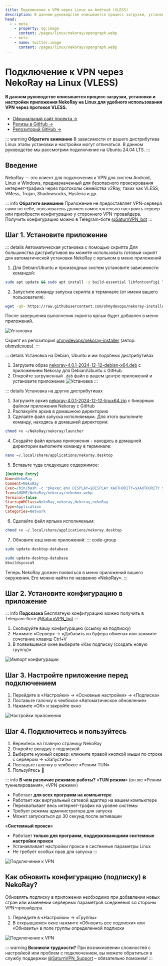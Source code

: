 ```yaml
---
title: Подключение к VPN через Linux на Android (VLESS)
description: В данном руководстве описывается процесс загрузки, установки и настройки приложения NekoRay на Linux для удобного использования VPN через протокол VLESS.
head:
  - - meta
    - property: og:image
      content: /pages/linux/nekoray/opengraph.webp
  - - meta
    - name: twitter:image
      content: /pages/linux/nekoray/opengraph.webp
---
```


# Подключение к VPN через NekoRay на Linux (VLESS)

#### В данном руководстве описывается процесс загрузки, установки и настройки приложения NekoRay на Linux для удобного использования VPN через протокол VLESS.

* [Официальный сайт проекта →](https://en.nekoray.org/)
* [Релизы в GitHub →](https://github.com/MatsuriDayo/nekoray/releases)
* [Репозиторий GitHub →](https://github.com/MatsuriDayo/nekoray)

::: warning  **Обратите внимание** 
В зависимости от вашего дистрибутива Linux этапы установки и настройки могут отличаться. В данном руководстве мы рассмотрим подключение на Ubuntu 24.04 LTS.
:::

## Введение

NekoRay — это клиент для подключения к VPN для систем Android, Linux и Windows, предназначенный для безопасного проксирования интернет‑трафика через протоколы семейства v2Ray, таких как VLESS, VMess, Trojan, Shadowsocks, Hysteria и др.

::: info **Обратите внимание** 
Приложение не предоставляет VPN-сервера само по себе, пользователь должен самостоятельно настроить сервер или приобрести конфигурацию у стороннего VPN-провайдера. Получить конфигурацию можно в Telegram-боте [@SaturnVPN_bot](https://t.me/SaturnVPN_bot?start=docs)
:::

## Шаг 1. Установите приложение

::: details Автоматическая установка с помощью скрипта
Для большинства дистрибутивов вы можете использовать готовый скрипт для автоматической установки NekoRay с ярлыком в меню приложений

1. Для Debian/Ubuntu и производных систем установите зависимости командой:

```bash
sudo apt update && sudo apt install -y build-essential libfontconfig1 libqt5network5 libqt5widgets5 libqt5x11extras5 libqt5gui5
```

2. Запустите команду запуска скрипта в терминале (от имени вашего пользователя):

```bash
wget -qO- https://raw.githubusercontent.com/ohmydevops/nekoray-installer/main/installer.sh | bash
```
После завершения выполнения скрипта ярлык будет добавлен в меню приложений.

![Установка](/pages/linux/nekoray/1.webp)

Скрипт из репозитория [ohmydevops/nekoray-installer](https://github.com/ohmydevops/nekoray-installer) (автор: [ohmydevops](https://github.com/ohmydevops)).
:::

::: details Установка на Debian, Ubuntu и им подобных дистрибутивах
1. Загрузите образ [nekoray-4.0.1-2024-12-12-debian-x64.deb](https://github.com/MatsuriDayo/nekoray/releases/download/4.0.1/nekoray-4.0.1-2024-12-12-debian-x64.deb) с приложением Nekoray для Debian/Ubuntu с GitHub
2. Откройте загруженный `.deb` файл в вашем центре приложений и установите приложение
![Установка](/pages/linux/nekoray/2.webp)
:::

::: details Установка на других дистрибутивах 
1. Загрузите архив [nekoray-4.0.1-2024-12-12-linux64.zip](https://github.com/MatsuriDayo/nekoray/releases/download/4.0.1/nekoray-4.0.1-2024-12-12-linux64.zip) с бинарным файлом приложения Nekoray с GitHub
2. Распакуйте архив в домашнюю директорию
3. Сделайте файл запуска исполняемым. Для этого выполните команду, находясь в домашней директории:

```bash
chmod +x ~/NekoRay/nekoray/launcher
```

4. Создайте файл ярлыка приложения  - находясь в домашней директории выполните команду в терминале:

```bash
nano ~/.local/share/applications/nekoray.desktop
```

5. Вставьте туда следующее содержимое:

```ini
[Desktop Entry]
Name=NekoRay
Comment=NekoRay
Exec=/bin/bash -c "pkexec env DISPLAY=$DISPLAY XAUTHORITY=$XAUTHORITY $HOME/NekoRay/nekoray/launcher"
Icon=$HOME/NekoRay/nekoray/nekobox.webp
Terminal=false
StartupWMClass=NekoRay,nekoray,Nekoray,nekoRay
Type=Application
Categories=Network
```

6. Сделайте файл ярлыка исполняемым:

```bash
chmod +x ~/.local/share/applications/nekoray.desktop
```

7. Обновите кэш меню приложений:
::: code-group

```bash [GNOME]
sudo update-desktop-database
```

```bash [KDE Plasma]
sudo update-desktop-database
kbuildsycoca5
```

Теперь NekoRay должен появиться в меню приложений вашего окружения. Его можно найти по названию «NekoRay».
:::

## Шаг 2. Установите конфигурацию в приложение

::: info **Подсказка** 
Бесплатную конфигурацию можно получить в Telegram-боте [@SaturnVPN_bot](https://t.me/SaturnVPN_bot?start=docs)
:::

1. Скопируйте вашу конфигурацию (ссылку на подписку)
2. Нажмите «Сервер» → «Добавить из буфера обмена» или зажмите сочетание клавиш Ctrl+V
3. В появившемся окне выберите «Как подписку (создать новую группу)»

![Импорт конфигурации](/pages/linux/nekoray/3.webp)

## Шаг 3. Настройте приложение перед подключением

1. Перейдите в «Настройки» → «Основные настройки» → «Подписка»
2. Поставьте галочку в чекбоксе «Автоматическое обновление»
3. Нажмите «ОК» и закройте окно

![Настройки приложения](/pages/linux/nekoray/4.webp)

## Шаг 4. Подключитесь и пользуйтесь

1. Вернитесь на главную страницу NekoRay
2. Откройте вкладку с подпиской
3. Выберите нужный сервер: кликните правой кнопкой мыши по строке с сервером → «Запустить»
4. Поставьте галочку в чекбоксе «Режим TUN»
5. Пользуйтесь 🙂

::: info **В чем различие режимов работы?**
«**TUN режим**» (он же «Режим туннелирования», «VPN-режим»)
* Работает **для всех программ на компьютере**
* Работает как виртуальный сетевой адаптер на вашем компьютере
* Перехватывает весь интернет-трафик на уровне системы
* Требует режима администратора для запуска
* Может запускаться до 30 секунд после активации

«**Системный прокси**»
* Работает **только для программ, поддерживающими системные настройки прокси**
* Устанавливает настройки прокси в системные параметры Linux
* Не требует особых прав для запуска
:::

![Подключение к VPN](/pages/linux/nekoray/5.webp)

## Как обновить конфигурацию (подписку) в NekoRay?
Обновлять подписку в приложении необходимо при добавлении новых стран или изменении серверных параметров соединения со стороны VPN-провайдера.
1. Перейдите в «Настройки» → «Группы»
2. В открывшемся окне нажмите «Обновить все подписки» или «Обновить» в поле группы определенной подписки

![Подключение к VPN](/pages/linux/nekoray/6.webp)

::: warning **Возникли трудности?** 
При возникновении сложностей с настройкой или проблем с подключением, вы можете обратиться в службу поддержки [@SaturnVPN_Support](https://t.me/SaturnVPN_Support) – обязательно поможем!
:::